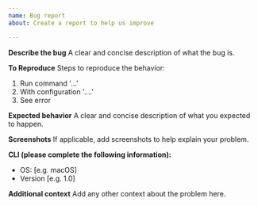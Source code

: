 ```yaml
---
name: Bug report
about: Create a report to help us improve

---
```


**Describe the bug**
A clear and concise description of what the bug is.

**To Reproduce**
Steps to reproduce the behavior:
1. Run command '...'
2. With configuration '....'
3. See error

**Expected behavior**
A clear and concise description of what you expected to happen.

**Screenshots**
If applicable, add screenshots to help explain your problem.

**CLI (please complete the following information):**
 - OS: [e.g. macOS]
 - Version [e.g. 1.0]

**Additional context**
Add any other context about the problem here.
